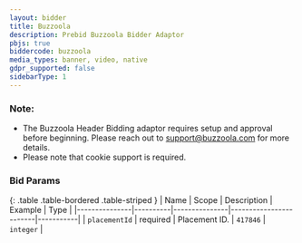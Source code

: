 ```yaml
---
layout: bidder
title: Buzzoola
description: Prebid Buzzoola Bidder Adaptor
pbjs: true
biddercode: buzzoola
media_types: banner, video, native
gdpr_supported: false
sidebarType: 1
---
```


### Note:

* The Buzzoola Header Bidding adaptor requires setup and approval before beginning. Please reach out to <support@buzzoola.com> for more details.
* Please note that cookie support is required.

### Bid Params

{: .table .table-bordered .table-striped }
| Name          | Scope    | Description   | Example                | Type      |
|---------------|----------|---------------|------------------------|-----------|
| `placementId` | required | Placement ID. | `417846`               | `integer` |
